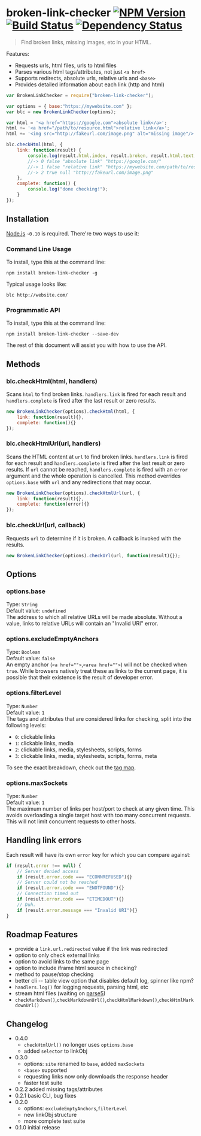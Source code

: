 # broken-link-checker [![NPM Version](http://badge.fury.io/js/broken-link-checker.svg)](http://badge.fury.io/js/broken-link-checker) [![Build Status](https://secure.travis-ci.org/stevenvachon/broken-link-checker.svg)](http://travis-ci.org/stevenvachon/broken-link-checker) [![Dependency Status](https://david-dm.org/stevenvachon/broken-link-checker.svg)](https://david-dm.org/stevenvachon/broken-link-checker)
> Find broken links, missing images, etc in your HTML.

Features:
* Requests urls, html files, urls to html files
* Parses various html tags/attributes, not just `<a href>`
* Supports redirects, absolute urls, relative urls and `<base>`
* Provides detailed information about each link (http and html)

```js
var BrokenLinkChecker = require("broken-link-checker");

var options = { base:"https://mywebsite.com" };
var blc = new BrokenLinkChecker(options);

var html = '<a href="https://google.com">absolute link</a>';
html += '<a href="/path/to/resource.html">relative link</a>';
html += '<img src="http://fakeurl.com/image.png" alt="missing image"/>';

blc.checkHtml(html, {
	link: function(result) {
		console.log(result.html.index, result.broken, result.html.text, result.url.resolved);
		//-> 0 false "absolute link" "https://google.com/"
		//-> 1 false "relative link" "https://mywebsite.com/path/to/resource.html"
		//-> 2 true null "http://fakeurl.com/image.png"
	},
	complete: function() {
		console.log("done checking!");
	}
});
```


## Installation

[Node.js](http://nodejs.org/) `~0.10` is required. There're two ways to use it:

### Command Line Usage
To install, type this at the command line:
```shell
npm install broken-link-checker -g
```
Typical usage looks like:
```shell
blc http://website.com/
```

### Programmatic API
To install, type this at the command line:
```shell
npm install broken-link-checker --save-dev
```
The rest of this document will assist you with how to use the API.


## Methods

### blc.checkHtml(html, handlers)
Scans `html` to find broken links. `handlers.link` is fired for each result and `handlers.complete` is fired after the last result or zero results.
```js
new BrokenLinkChecker(options).checkHtml(html, {
	link: function(result){},
	complete: function(){}
});
```

### blc.checkHtmlUrl(url, handlers)
Scans the HTML content at `url` to find broken links. `handlers.link` is fired for each result and `handlers.complete` is fired after the last result or zero results. If `url` cannot be reached, `handlers.complete` is fired with an `error` argument and the whole operation is cancelled. This method overrides `options.base` with `url` and any redirections that may occur.
```js
new BrokenLinkChecker(options).checkHtmlUrl(url, {
	link: function(result){},
	complete: function(error){}
});
```

### blc.checkUrl(url, callback)
Requests `url` to determine if it is broken. A callback is invoked with the results.
```js
new BrokenLinkChecker(options).checkUrl(url, function(result){});
```

## Options

### options.base
Type: `String`  
Default value: `undefined`  
The address to which all relative URLs will be made absolute. Without a value, links to relative URLs will contain an "Invalid URI" error.

### options.excludeEmptyAnchors
Type: `Boolean`  
Default value: `false`  
An empty anchor (`<a href="">`,`<area href="">`) will not be checked when `true`. While browsers natively treat these as links to the current page, it is possible that their existence is the result of developer error.

### options.filterLevel
Type: `Number`  
Default value: `1`  
The tags and attributes that are considered links for checking, split into the following levels:
* `0`: clickable links
* `1`: clickable links, media
* `2`: clickable links, media, stylesheets, scripts, forms
* `3`: clickable links, media, stylesheets, scripts, forms, meta

To see the exact breakdown, check out the [tag map](https://github.com/stevenvachon/broken-link-checker/blob/master/lib/index.js#L18-L77).

### options.maxSockets
Type: `Number`  
Default value: `1`  
The maximum number of links per host/port to check at any given time. This avoids overloading a single target host with too many concurrent requests. This will not limit concurrent requests to other hosts.


## Handling link errors
Each result will have its own `error` key for which you can compare against:
```js
if (result.error !== null) {
	// Server denied access
	if (result.error.code === "ECONNREFUSED"){}
	// Server could not be reached
	if (result.error.code === "ENOTFOUND"){}
	// Connection timed out
	if (result.error.code === "ETIMEDOUT"){}
	// Duh.
	if (result.error.message === "Invalid URI"){}
}
```


## Roadmap Features
* provide a `link.url.redirected` value if the link was redirected
* option to only check external links
* option to avoid links to the same page
* option to include iframe html source in checking?
* method to pause/stop checking
* better cli -- table view option that disables default log, spinner like npm?
* `handlers.log()` for logging requests, parsing html, etc
* stream html files (waiting on [parse5](https://npmjs.com/package/parse5))
* `checkMarkdown()`,`checkMarkdownUrl()`,`checkHtmlMarkdown()`,`checkHtmlMarkdownUrl()`

## Changelog
* 0.4.0
  * `checkHtmlUrl()` no longer uses `options.base`
  * added `selector` to linkObj
* 0.3.0
  * options: `site` renamed to `base`, added `maxSockets`
  * `<base>` supported
  * requesting links now only downloads the response header
  * faster test suite
* 0.2.2 added missing tags/attributes
* 0.2.1 basic CLI, bug fixes
* 0.2.0
  * options: `excludeEmptyAnchors`,`filterLevel`
  * new linkObj structure
  * more complete test suite
* 0.1.0 initial release
